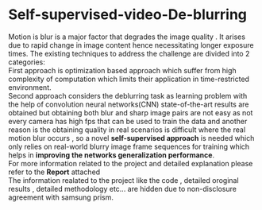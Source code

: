 # Self-supervised-video-De-blurring
Motion is blur is a major factor that degrades the image quality .
It arises due to rapid change in image content hence necessitating longer exposure times.  The existing techniques to address the challenge are divided into 2 categories: 
<br>
First approach is optimization based approach which suffer from high complexity of computation which limits their application in time-restricted environment.
<br>
Second approach considers the deblurring task as learning problem with the help of convolution neural networks(CNN) state-of-the-art results are obtained but obtaining both blur and sharp image pairs are not easy as not every camera has high fps that can be used to train the data and another reason is the obtaining quality in real scenarios is difficult where the real motion blur occurs , so a novel **self-supervised approach** is needed which only relies on real-world blurry image frame sequences for training which helps in **improving the networks generalization performance**.
<br>
For more information related to the project and detailed explanation please refer to the **Report** attached
<br>
The  information realated to the project like the code , detailed oroginal results , detailed methodology etc... are hidden due to non-disclosure agreement with samsung prism.
